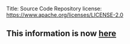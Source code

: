 Title: Source Code Repository
license: https://www.apache.org/licenses/LICENSE-2.0

<script type="text/javascript">
location.href = location.href.replace(/^https?:\/\/[^\/]+\/dev\//, 'https://infra.apache.org/');
</script>


## This information is now [here][1] ##


  [1]: https://infra.apache.org/version-control.html
